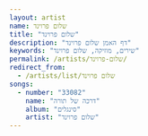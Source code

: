 ```yaml
---
layout: artist
name: שלום פרוינד
title: "שלום פרוינד"
description: "דף האמן שלום פרוינד"
keywords: "שירים, מוזיקה, שלום פרוינד"
permalink: /artists/שלום-פרוינד/
redirect_from:
  - /artists/list/שלום פרוינד
songs:
  - number: "33082"
    name: "דרכה של תורה"
    album: "סינגלים"
    artist: "שלום פרוינד"
---
```

